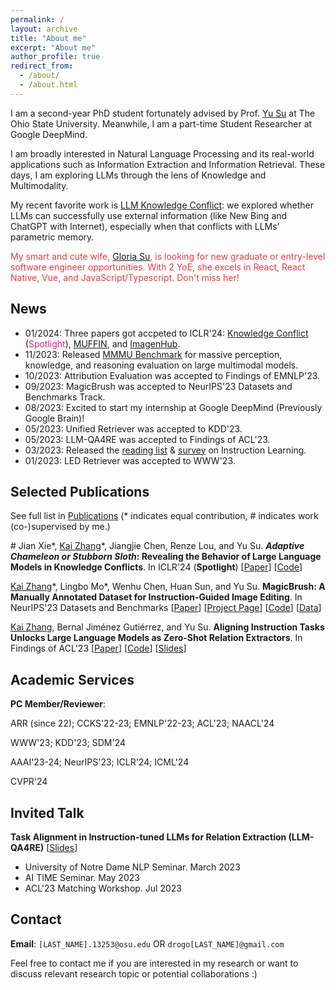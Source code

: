 ```yaml
---
permalink: /
layout: archive
title: "About me"
excerpt: "About me"
author_profile: true
redirect_from: 
  - /about/
  - /about.html
---
```

I am a second-year PhD student fortunately advised by Prof. [Yu Su](https://ysu1989.github.io) at The Ohio State University. Meanwhile, I am a part-time Student Researcher at Google DeepMind.
<!-- Here is my [CV](/files/cv_open.pdf) (updated in Jan 2023). -->
<!-- Previously, I worked with Prof. [Zhiyuan Liu](http://nlp.csai.tsinghua.edu.cn/~lzy/) at Tsinghua University, Prof. [Soroush Vosoughi](https://www.cs.dartmouth.edu/~soroush/) at Dartmouth College, and Dr. [Daxin Jiang](https://scholar.google.com/citations?user=N-wAHCoAAAAJ&hl=zh-CN) at Microsoft.-->

I am broadly interested in Natural Language Processing and its real-world applications such as Information Extraction and Information Retrieval. These days, I am exploring LLMs through the lens of Knowledge and Multimodality.

My recent favorite work is [LLM Knowledge Conflict](https://arxiv.org/abs/2305.13300): we explored whether LLMs can successfully use external information (like New Bing and ChatGPT with Internet), especially when that conflicts with LLMs' parametric memory.

<font color="#E53A40">My smart and cute wife, <a href="https://www.linkedin.com/in/beking-0912/">Gloria Su</a >, is looking for new graduate or entry-level software engineer opportunities. With 2 YoE, she excels in React, React Native, Vue, and JavaScript/Typescript. Don't miss her! </font>
## News 
- 01/2024: Three papers got accpeted to ICLR'24: [Knowledge Conflict](https://arxiv.org/abs/2305.13300) (<font color="#df1a7d">Spotlight</font>), [MUFFIN](https://arxiv.org/abs/2312.02436), and [ImagenHub](https://arxiv.org/abs/2310.01596).
- 11/2023: Released [MMMU Benchmark](https://mmmu-benchmark.github.io) for massive perception, knowledge, and reasoning evaluation on large multimodal models.
- 10/2023: Attribution Evaluation was accepted to Findings of EMNLP'23.
- 09/2023: MagicBrush was accepted to NeurIPS'23 Datasets and Benchmarks Track.
- 08/2023: Excited to start my internship at Google DeepMind (Previously Google Brain)!
- 05/2023: Unified Retriever was accepted to KDD'23.
- 05/2023: LLM-QA4RE was accepted to Findings of ACL'23.
- 03/2023: Released the [reading list](https://github.com/RenzeLou/awesome-instruction-learning) & [survey](https://arxiv.org/abs/2303.10475) on Instruction Learning.
- 01/2023: LED Retriever was accepted to WWW'23.

## Selected Publications

See full list in [Publications](/publications/) (\* indicates equal contribution, # indicates work (co-)supervised by me.)

\# Jian Xie\*, <u>Kai Zhang</u>\*, Jiangjie Chen, Renze Lou, and Yu Su. ***Adaptive Chameleon or Stubborn Sloth*: Revealing the Behavior of Large Language Models in Knowledge Conflicts**. In ICLR'24 (**Spotlight**) [[Paper](https://arxiv.org/abs/2305.13300)] [[Code](https://github.com/OSU-NLP-Group/LLM-Knowledge-Conflict)]

<u>Kai Zhang</u>\*, Lingbo Mo\*, Wenhu Chen, Huan Sun, and Yu Su. **MagicBrush: A Manually Annotated Dataset for Instruction-Guided Image Editing**. In NeurIPS'23 Datasets and Benchmarks [[Paper](https://arxiv.org/abs/2306.10012)] [[Project Page](https://osu-nlp-group.github.io/MagicBrush/)] [[Code](https://github.com/OSU-NLP-Group/MagicBrush)] [[Data](https://huggingface.co/datasets/osunlp/MagicBrush)]

<u>Kai Zhang</u>, Bernal Jiménez Gutiérrez, and Yu Su. **Aligning Instruction Tasks Unlocks Large Language Models as Zero-Shot Relation Extractors**. In Findings of ACL'23 \[[Paper](https://arxiv.org/abs/2305.11159)\] [[Code](https://github.com/OSU-NLP-Group/QA4RE)] [[Slides](/files/paper_slides/QA4RE_ACL23.pdf)]


## Academic Services

<!-- **Secondary Reviewer**: WSDM'21; NAACL-HLT'21; ACL'21; EMNLP'21-->

**PC Member/Reviewer**:

ARR (since 22); CCKS'22-23; EMNLP'22-23; ACL'23; NAACL'24

WWW'23; KDD'23; SDM'24

AAAI'23-24; NeurIPS'23; ICLR'24; ICML'24

CVPR'24

## Invited Talk

**Task Alignment in Instruction-tuned LLMs for Relation Extraction (LLM-QA4RE)** [[Slides](/files/paper_slides/QA4RE_ACL23.pdf)]

- University of Notre Dame NLP Seminar. March 2023
- AI TIME Seminar. May 2023
- ACL'23 Matching Workshop. Jul 2023

## Contact

**Email**: `[LAST_NAME].13253@osu.edu` OR `drogo[LAST_NAME]@gmail.com`

Feel free to contact me if you are interested in my research or want to discuss relevant research topic or potential collaborations :)

<script type='text/javascript' id='clustrmaps' src='//cdn.clustrmaps.com/map_v2.js?cl=ffffff&w=312&t=tt&d=WWgOfq4agmQMsv-liNWF_IqrTiXrb-1nqoPvyzlC238'></script>